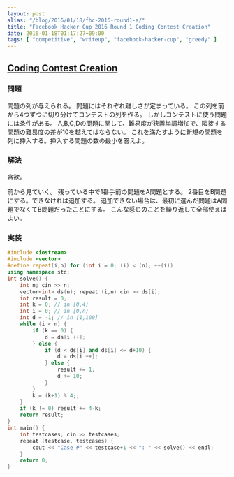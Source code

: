 ```yaml
---
layout: post
alias: "/blog/2016/01/18/fhc-2016-round1-a/"
title: "Facebook Hacker Cup 2016 Round 1 Coding Contest Creation"
date: 2016-01-18T01:17:27+09:00
tags: [ "competitive", "writeup", "facebook-hacker-cup", "greedy" ]
---
```


## [Coding Contest Creation](https://www.facebook.com/hackercup/problem/798506286925018/)

### 問題

問題の列が与えられる。
問題にはそれぞれ難しさが定まっている。
この列を前から4つずつに切り分けてコンテストの列を作る。
しかしコンテストに使う問題には条件がある。
A,B,C,Dの問題に関して、難易度が狭義単調増加で、隣接する問題の難易度の差が10を越えてはならない。
これを満たすように新規の問題を列に挿入する。挿入する問題の数の最小を答えよ。

### 解法

貪欲。

前から見ていく。
残っている中で1番手前の問題をA問題とする。
2番目をB問題にする。できなければ追加する。
追加できない場合は、最初に選んだ問題はA問題でなくてB問題だったことにする。
こんな感じのことを繰り返して全部使えばよい。

### 実装

``` c++
#include <iostream>
#include <vector>
#define repeat(i,n) for (int i = 0; (i) < (n); ++(i))
using namespace std;
int solve() {
    int n; cin >> n;
    vector<int> ds(n); repeat (i,n) cin >> ds[i];
    int result = 0;
    int k = 0; // in [0,4)
    int i = 0; // in [0,n)
    int d = -1; // in [1,100]
    while (i < n) {
        if (k == 0) {
            d = ds[i ++];
        } else {
            if (d < ds[i] and ds[i] <= d+10) {
                d = ds[i ++];
            } else {
                result += 1;
                d += 10;
            }
        }
        k = (k+1) % 4;;
    }
    if (k != 0) result += 4-k;
    return result;
}
int main() {
    int testcases; cin >> testcases;
    repeat (testcase, testcases) {
        cout << "Case #" << testcase+1 << ": " << solve() << endl;
    }
    return 0;
}
```
